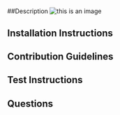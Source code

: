 
#
##Description ![this is an image](https://img.shields.io/badge/License-MIT-Green.svg)

## Installation Instructions

## Contribution Guidelines

## Test Instructions

## Questions

